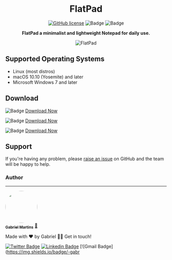 <div align="center">

# FlatPad

[![GitHub license](https://img.shields.io/github/license/Naereen/StrapDown.js.svg)](https://github.com/Naereen/StrapDown.js/blob/master/LICENSE)
![Badge](https://img.shields.io/badge/made%20with-Node%20&%20Electron-blueviolet)
![Badge](https://img.shields.io/badge/version-1.0-blue)

**FlatPad a minimalist and lightweight Notepad for daily use.**

![FlatPad](https://i.imgur.com/7g1yVuf.png)

</div>

## Supported Operating Systems

* Linux (most distros)
* macOS 10.10 (Yosemite) and later
* Microsoft Windows 7 and later


## Download

![Badge](https://img.shields.io/badge/Windows-blue) <a href="https://www.mediafire.com/file/wugluvmomqcjgdp/FlatPad-win32-x64.zip/file">Download Now</a>

![Badge](https://img.shields.io/badge/Linux-blueviolet) <a href="https://www.mediafire.com/file/l8g9v3koop227iz/FlatPad-linux-x64.zip/file">Download Now</a>

![Badge](https://img.shields.io/badge/macOS-red) <a href="https://www.mediafire.com/file/ra6i5bwweb5yu74/FlatPad-darwin-x64.zip/file">Download Now</a>

## Support

If you're having any problem, please <a href="https://github.com/Faintzy/flatpad/issues/new">raise an issue</a> on GitHub and the team will be happy to help.

### Author
---

<a href="https://www.linkedin.com/in/sudogabriel/">
 <img style="border-radius: 50%;" src="https://avatars0.githubusercontent.com/u/57280430?s=460&u=a7f1813b5890aaf073bfc8424b17e6b7af298c3f&v=4" width="100px;" alt=""/>
 <br />
 <sub><b>Gabriel Martins</b></sub></a> <a href="https://www.linkedin.com/in/sudogabriel/">🚀</a>


Made with ❤️ by Gabriel 👋🏽 Get in touch!

[![Twitter Badge](https://img.shields.io/badge/-@xxFerrier-1ca0f1?style=flat-square&labelColor=1ca0f1&logo=twitter&logoColor=white&link=https://twitter.com/xxFerrier)](https://twitter.com/xxFerrier) [![Linkedin Badge](https://img.shields.io/badge/-Gabriel-blue?style=flat-square&logo=Linkedin&logoColor=white&link=https://www.linkedin.com/in/sudogabriel/)](https://www.linkedin.com/in/sudogabriel/) 
[![Gmail Badge](https://img.shields.io/badge/-gabr
